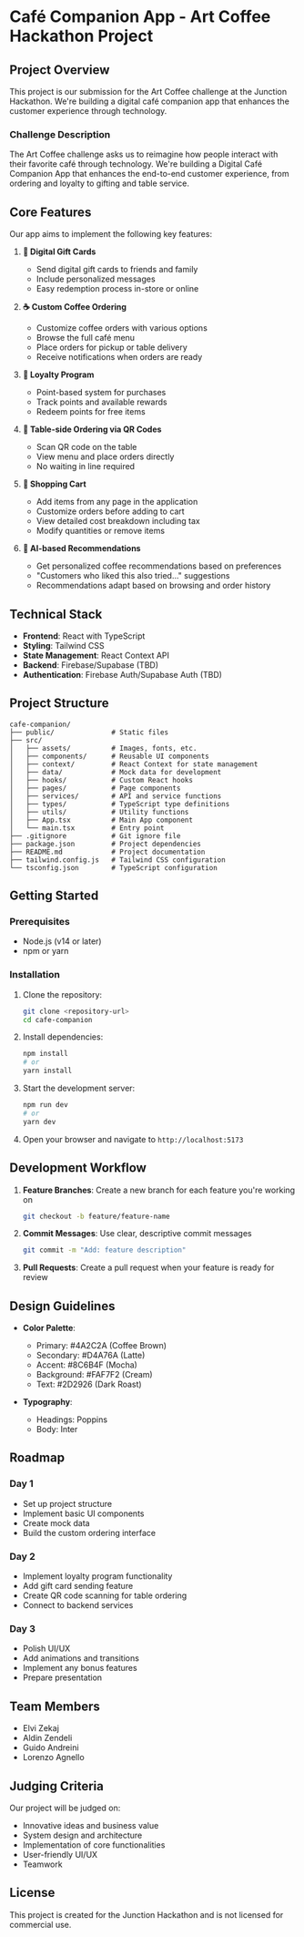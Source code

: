 # Café Companion App - Art Coffee Hackathon Project

## Project Overview

This project is our submission for the Art Coffee challenge at the Junction Hackathon. We're building a digital café companion app that enhances the customer experience through technology.

### Challenge Description

The Art Coffee challenge asks us to reimagine how people interact with their favorite café through technology. We're building a Digital Café Companion App that enhances the end-to-end customer experience, from ordering and loyalty to gifting and table service.

## Core Features

Our app aims to implement the following key features:

1. **🎁 Digital Gift Cards**
   - Send digital gift cards to friends and family
   - Include personalized messages
   - Easy redemption process in-store or online

2. **☕ Custom Coffee Ordering**
   - Customize coffee orders with various options
   - Browse the full café menu
   - Place orders for pickup or table delivery
   - Receive notifications when orders are ready

3. **🎯 Loyalty Program**
   - Point-based system for purchases
   - Track points and available rewards
   - Redeem points for free items

4. **📱 Table-side Ordering via QR Codes**
   - Scan QR code on the table
   - View menu and place orders directly
   - No waiting in line required

5. **🛒 Shopping Cart**
   - Add items from any page in the application
   - Customize orders before adding to cart
   - View detailed cost breakdown including tax
   - Modify quantities or remove items

6. **🤖 AI-based Recommendations**
   - Get personalized coffee recommendations based on preferences
   - "Customers who liked this also tried..." suggestions
   - Recommendations adapt based on browsing and order history

## Technical Stack

- **Frontend**: React with TypeScript
- **Styling**: Tailwind CSS
- **State Management**: React Context API
- **Backend**: Firebase/Supabase (TBD)
- **Authentication**: Firebase Auth/Supabase Auth (TBD)

## Project Structure

```
cafe-companion/
├── public/              # Static files
├── src/
│   ├── assets/          # Images, fonts, etc.
│   ├── components/      # Reusable UI components
│   ├── context/         # React Context for state management
│   ├── data/            # Mock data for development
│   ├── hooks/           # Custom React hooks
│   ├── pages/           # Page components
│   ├── services/        # API and service functions
│   ├── types/           # TypeScript type definitions
│   ├── utils/           # Utility functions
│   ├── App.tsx          # Main App component
│   └── main.tsx         # Entry point
├── .gitignore           # Git ignore file
├── package.json         # Project dependencies
├── README.md            # Project documentation
├── tailwind.config.js   # Tailwind CSS configuration
└── tsconfig.json        # TypeScript configuration
```

## Getting Started

### Prerequisites

- Node.js (v14 or later)
- npm or yarn

### Installation

1. Clone the repository:
   ```bash
   git clone <repository-url>
   cd cafe-companion
   ```

2. Install dependencies:
   ```bash
   npm install
   # or
   yarn install
   ```

3. Start the development server:
   ```bash
   npm run dev
   # or
   yarn dev
   ```

4. Open your browser and navigate to `http://localhost:5173`

## Development Workflow

1. **Feature Branches**: Create a new branch for each feature you're working on
   ```bash
   git checkout -b feature/feature-name
   ```

2. **Commit Messages**: Use clear, descriptive commit messages
   ```bash
   git commit -m "Add: feature description"
   ```

3. **Pull Requests**: Create a pull request when your feature is ready for review

## Design Guidelines

- **Color Palette**:
  - Primary: #4A2C2A (Coffee Brown)
  - Secondary: #D4A76A (Latte)
  - Accent: #8C6B4F (Mocha)
  - Background: #FAF7F2 (Cream)
  - Text: #2D2926 (Dark Roast)

- **Typography**:
  - Headings: Poppins
  - Body: Inter

## Roadmap

### Day 1
- Set up project structure
- Implement basic UI components
- Create mock data
- Build the custom ordering interface

### Day 2
- Implement loyalty program functionality
- Add gift card sending feature
- Create QR code scanning for table ordering
- Connect to backend services

### Day 3
- Polish UI/UX
- Add animations and transitions
- Implement any bonus features
- Prepare presentation

## Team Members

- Elvi Zekaj
- Aldin Zendeli
- Guido Andreini
- Lorenzo Agnello

## Judging Criteria

Our project will be judged on:
- Innovative ideas and business value
- System design and architecture
- Implementation of core functionalities
- User-friendly UI/UX
- Teamwork

## License

This project is created for the Junction Hackathon and is not licensed for commercial use.
